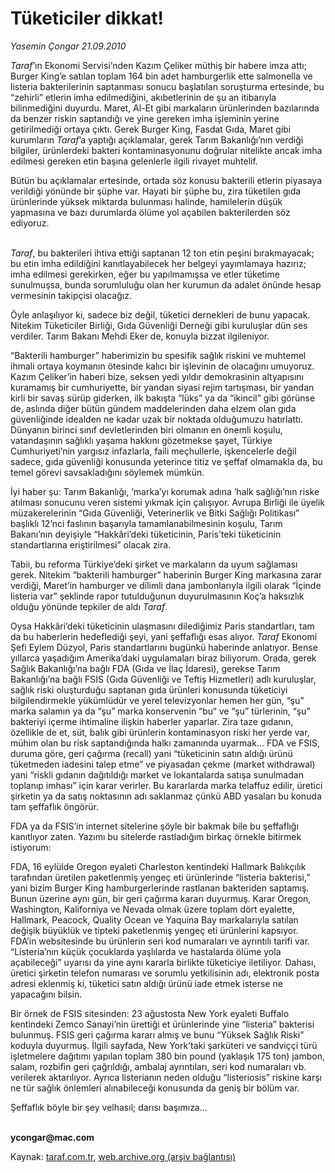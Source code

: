 # Tüketiciler dikkat!

*Yasemin Çongar 21.09.2010*

<div class="yazi"><p><i>Taraf</i>’ın Ekonomi Servisi’nden Kazım Çeliker müthiş bir habere imza attı; Burger King’e satılan toplam 164 bin adet hamburgerlik ette salmonella ve listeria bakterilerinin saptanması sonucu başlatılan soruşturma ertesinde, bu “zehirli” etlerin imha edilmediğini, akıbetlerinin de şu an itibarıyla bilinmediğini duyurdu. Maret, Al-Et gibi markaların ürünlerinden bazılarında da benzer riskin saptandığı ve yine gereken imha işleminin yerine getirilmediği ortaya çıktı. Gerek Burger King, Fasdat Gıda, Maret gibi kurumların <i>Taraf</i>’a yaptığı açıklamalar, gerek Tarım Bakanlığı’nın verdiği bilgiler, ürünlerdeki bakteri kontaminasyonunu doğrular nitelikte ancak imha edilmesi gereken etin başına gelenlerle ilgili rivayet muhtelif.</p>
<p>Bütün bu açıklamalar ertesinde, ortada söz konusu bakterili etlerin piyasaya verildiği yönünde bir şüphe var. Hayati bir şüphe bu, zira tüketilen gıda ürünlerinde yüksek miktarda bulunması halinde, hamilelerin düşük yapmasına ve bazı durumlarda ölüme yol açabilen bakterilerden söz ediyoruz.</p>
<p><i><br/>Taraf</i>, bu bakterileri ihtiva ettiği saptanan 12 ton etin peşini bırakmayacak; bu etin imha edildiğini kanıtlayabilecek her belgeyi yayımlamaya hazırız; imha edilmesi gerekirken, eğer bu yapılmamışsa ve etler tüketime sunulmuşsa, bunda sorumluluğu olan her kurumun da adalet önünde hesap vermesinin takipçisi olacağız. </p>
<p>Öyle anlaşılıyor ki, sadece biz değil, tüketici dernekleri de bunu yapacak.  Nitekim Tüketiciler Birliği, Gıda Güvenliği Derneği gibi kuruluşlar dün ses verdiler. Tarım Bakanı Mehdi Eker de, konuyla bizzat ilgileniyor. </p>
<p>“Bakterili hamburger” haberimizin bu spesifik sağlık riskini ve muhtemel ihmali ortaya koymanın ötesinde kalıcı bir işlevinin de olacağını umuyoruz. Kazım Çeliker’in haberi bize, seksen yedi yıldır demokrasinin altyapısını kuramamış bir cumhuriyette, bir yandan siyasi rejim tartışması, bir yandan kirli bir savaş sürüp giderken, ilk bakışta “lüks” ya da “ikincil” gibi görünse de, aslında diğer bütün gündem maddelerinden daha elzem olan gıda güvenliğinde idealden ne kadar uzak bir noktada olduğumuzu hatırlattı. Dünyanın birinci sınıf devletlerinden biri olmanın en önemli koşulu, vatandaşının sağlıklı yaşama hakkını gözetmekse şayet, Türkiye Cumhuriyeti’nin yargısız infazlarla, faili meçhullerle, işkencelerle değil sadece, gıda güvenliği konusunda yeterince titiz ve şeffaf olmamakla da, bu temel görevi savsakladığını söylemek mümkün.</p>
<p>İyi haber şu: Tarım Bakanlığı, ‘marka’yı korumak adına ‘halk sağlığı’nın riske atılması sonucunu veren sistemi yıkmak için çalışıyor. Avrupa Birliği ile üyelik müzakerelerinin “Gıda Güvenliği, Veterinerlik ve Bitki Sağlığı Politikası” başlıklı 12’nci faslının başarıyla tamamlanabilmesinin koşulu, Tarım Bakanı’nın deyişiyle “Hakkâri’deki tüketicinin, Paris’teki tüketicinin standartlarına eriştirilmesi” olacak zira.</p>
<p>Tabii, bu reforma Türkiye’deki şirket ve markaların da uyum sağlaması gerek. Nitekim “bakterili hamburger” haberinin Burger King markasına zarar verdiği, Maret’in hamburger ve dilimli dana jambonlarıyla ilgili olarak “İçinde listeria var” şeklinde rapor tutulduğunun duyurulmasının Koç’a haksızlık olduğu yönünde tepkiler de aldı <i>Taraf</i>.</p>
<p>Oysa Hakkâri’deki tüketicinin ulaşmasını dilediğimiz Paris standartları, tam da bu haberlerin hedeflediği şeyi, yani şeffaflığı esas alıyor. <i>Taraf</i> Ekonomi Şefi Eylem Düzyol, Paris standartlarını bugünkü haberinde anlatıyor. Bense yıllarca yaşadığım Amerika’daki uygulamaları biraz biliyorum. Orada, gerek Sağlık Bakanlığı’na bağlı FDA (Gıda ve İlaç İdaresi), gerekse Tarım Bakanlığı’na bağlı FSIS (Gıda Güvenliği ve Teftiş Hizmetleri) adlı kuruluşlar, sağlık riski oluşturduğu saptanan gıda ürünleri konusunda tüketiciyi bilgilendirmekle yükümlüdür ve yerel televizyonlar hemen her gün, “şu” marka salamın ya da “şu” marka konservenin “bu“ ve “şu” türlerinin, “şu” bakteriyi içerme ihtimaline ilişkin haberler yaparlar. Zira taze gıdanın, özellikle de et, süt, balık gibi ürünlerin kontaminasyon riski her yerde var, mühim olan bu risk saptandığında halkı zamanında uyarmak... FDA ve FSIS, duruma göre, geri çağırma (recall) yani “tüketicinin satın aldığı ürünü tüketmeden iadesini talep etme” ve piyasadan çekme (market withdrawal) yani “riskli gıdanın dağıtıldığı market ve lokantalarda satışa sunulmadan toplanıp imhası” için karar verirler. Bu kararlarda marka telaffuz edilir, üretici şirketin ya da satış noktasının adı saklanmaz çünkü ABD yasaları bu konuda tam şeffaflık öngörür.</p>
<p>FDA ya da FSIS’in internet sitelerine şöyle bir bakmak bile bu şeffaflığı kanıtlıyor zaten. Yazımı bu sitelerde rastladığım birkaç örnekle bitirmek istiyorum:</p>
<p>FDA, 16 eylülde Oregon eyaleti Charleston kentindeki Hallmark Balıkçılık tarafından üretilen paketlenmiş yengeç eti ürünlerinde “listeria bakterisi,” yani bizim Burger King hamburgerlerinde rastlanan bakteriden saptamış. Bunun üzerine aynı gün, bir geri çağırma kararı duyurmuş. Karar Oregon, Washington, Kaliforniya ve Nevada olmak üzere toplam dört eyalette, Hallmark, Peacock, Quality Ocean ve Yaquina Bay markalarıyla satılan değişik büyüklük ve tipteki paketlenmiş yengeç eti ürünlerini kapsıyor. FDA’in websitesinde bu ürünlerin seri kod numaraları ve ayrıntılı tarifi var. “Listeria’nın küçük çocuklarda yaşlılarda ve hastalarda ölüme yola açabileceği” uyarısı da yine aynı kararla birlikte tüketiciye iletiliyor. Dahası, üretici şirketin telefon numarası ve sorumlu yetkilisinin adı, elektronik posta adresi eklenmiş ki, tüketici satın aldığı ürünü iade etmek isterse ne yapacağını bilsin.</p>
<p>Bir örnek de FSIS sitesinden: 23 ağustosta New York eyaleti Buffalo kentindeki Zemco Sanayi’nin ürettiği et ürünlerinde yine “listeria” bakterisi bulunmuş. FSIS geri çağırma kararı almış ve bunu “Yüksek Sağlık Riski” koduyla duyurmuş. İlgili sayfada, New York’taki şarküteri ve sandviççi türü işletmelere dağıtımı yapılan toplam 380 bin pound (yaklaşık 175 ton) jambon, salam, rozbifin geri çağrıldığı, ambalaj ayrıntıları, seri kod numaraları vb. verilerek aktarılıyor. Ayrıca listerianın neden olduğu “listeriosis” riskine karşı ne tür sağlık önlemleri alınabileceği konusunda da geniş bir bölüm var.</p>
<p>Şeffaflık böyle bir şey velhasıl; darısı başımıza...</p>
<p><b><br/>ycongar@mac.com</b><b>     </b></p></div>

Kaynak: [taraf.com.tr](http://www.taraf.com.tr:80/yasemin-congar/makale-tuketiciler-dikkat.htm), [web.archive.org (arşiv bağlantısı)](http://web.archive.org/web/20100922184900/http://www.taraf.com.tr:80/yasemin-congar/makale-tuketiciler-dikkat.htm)
